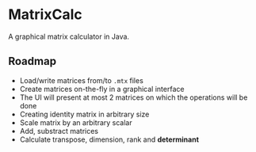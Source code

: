# MatrixCalc

A graphical matrix calculator in Java.

## Roadmap
 * Load/write matrices from/to `.mtx` files
 * Create matrices on-the-fly in a graphical interface
 * The UI will present at most 2 matrices on which the operations will be done
 * Creating identity matrix in arbitrary size
 * Scale matrix by an arbitrary scalar
 * Add, substract matrices
 * Calculate transpose, dimension, rank and **determinant**
 
